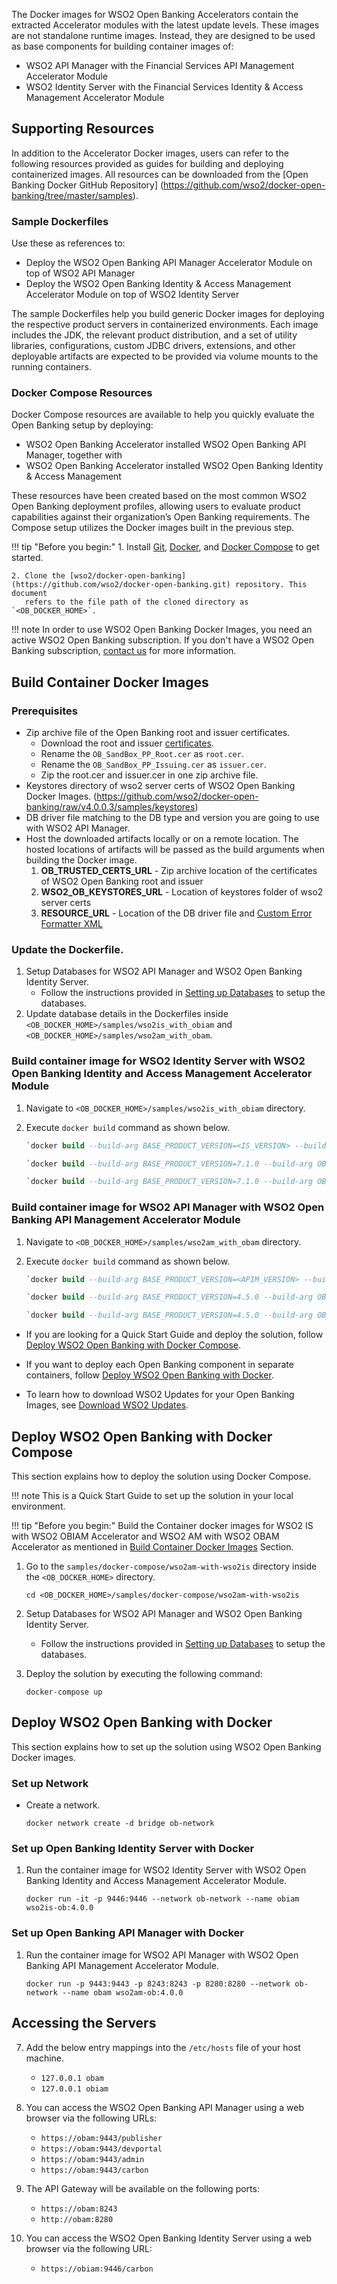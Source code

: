 The Docker images for WSO2 Open Banking Accelerators contain the extracted Accelerator modules with the latest update levels. These images are not standalone runtime images. Instead, they are designed to be used as base components for building container images of:
- WSO2 API Manager with the Financial Services API Management Accelerator Module
- WSO2 Identity Server with the Financial Services Identity & Access Management Accelerator Module

## Supporting Resources

In addition to the Accelerator Docker images, users can refer to the following resources provided as guides for building and deploying containerized images. All resources can be downloaded from the [Open Banking Docker GitHub Repository] (https://github.com/wso2/docker-open-banking/tree/master/samples).

### Sample Dockerfiles

Use these as references to:
- Deploy the WSO2 Open Banking API Manager Accelerator Module on top of WSO2 API Manager
- Deploy the WSO2 Open Banking Identity & Access Management Accelerator Module on top of WSO2 Identity Server

The sample Dockerfiles help you build generic Docker images for deploying the respective product servers in containerized environments. Each image includes the JDK, the relevant product distribution, and a set of utility libraries, configurations, custom JDBC drivers, extensions, and other deployable artifacts are expected to be provided via volume mounts to the running containers.

### Docker Compose Resources

Docker Compose resources are available to help you quickly evaluate the Open Banking setup by deploying:
- WSO2 Open Banking Accelerator installed WSO2 Open Banking API Manager, together with
- WSO2 Open Banking Accelerator installed WSO2 Open Banking Identity & Access Management

These resources have been created based on the most common WSO2 Open Banking deployment profiles, allowing users to evaluate product capabilities against their organization’s Open Banking requirements. The Compose setup utilizes the Docker images built in the previous step.

!!! tip "Before you begin:"
    1. Install [Git](https://git-scm.com/book/en/v2/Getting-Started-Installing-Git),
       [Docker](https://www.docker.com/products/docker-desktop/), and
       [Docker Compose](https://docs.docker.com/compose/install/#install-compose) to get started.

    2. Clone the [wso2/docker-open-banking](https://github.com/wso2/docker-open-banking.git) repository. This document 
       refers to the file path of the cloned directory as `<OB_DOCKER_HOME>`.

!!! note
    In order to use WSO2 Open Banking Docker Images, you need an active WSO2 Open Banking subscription. If you don't
    have a WSO2 Open Banking subscription, [contact us](https://wso2.com/solutions/financial/open-banking/#contact)
    for more information.

## Build Container Docker Images

### Prerequisites

- Zip archive file of the Open Banking root and issuer certificates. 
  - Download the root and issuer [certificates](https://openbanking.atlassian.net/wiki/spaces/DZ/pages/252018873/OB+Root+and+Issuing+Certificates+for+Sandbox).
  - Rename the `OB_SandBox_PP_Root.cer` as `root.cer`.
  - Rename the `OB_SandBox_PP_Issuing.cer` as `issuer.cer`.
  - Zip the root.cer and issuer.cer in one zip archive file.
- Keystores directory of wso2 server certs of WSO2 Open Banking Docker Images. (https://github.com/wso2/docker-open-banking/raw/v4.0.0.3/samples/keystores)
- DB driver file matching to the DB type and version you are going to use with WSO2 API Manager.
- Host the downloaded artifacts locally or on a remote location. The hosted locations of artifacts will be passed as the build arguments when building the Docker image.<br>
    1. **OB_TRUSTED_CERTS_URL** - Zip archive location of the certificates of WSO2 Open Banking root and issuer
    2. **WSO2_OB_KEYSTORES_URL** - Location of keystores folder of wso2 server certs
    3. **RESOURCE_URL** - Location of the DB driver file and [Custom Error Formatter XML](https://github.com/wso2/financial-services-apim-mediation-policies/blob/main/common/custom-error-formatter/customErrorFormatter.xml)

### Update the Dockerfile.

1. Setup Databases for WSO2 API Manager and WSO2 Open Banking Identity Server.
    - Follow the instructions provided in [Setting up Databases](https://ob.docs.wso2.com/en/latest/install-and-setup/setting-up-databases/) to setup the databases.
2. Update database details in the Dockerfiles inside `<OB_DOCKER_HOME>/samples/wso2is_with_obiam` and `<OB_DOCKER_HOME>/samples/wso2am_with_obam`.

### Build container image for WSO2 Identity Server with WSO2 Open Banking Identity and Access Management Accelerator Module

1. Navigate to `<OB_DOCKER_HOME>/samples/wso2is_with_obiam` directory.
2. Execute `docker build` command as shown below.

     ```sql tab='Sample'
    `docker build --build-arg BASE_PRODUCT_VERSION=<IS_VERSION> --build-arg OB_TRUSTED_CERTS_URL=<URL_OF_THE_HOSTED_LOCATION/FILENAME> --build-arg WSO2_OB_KEYSTORES_URL=<URL_OF_THE_HOSTED_LOCATION/FILENAME> --build-arg RESOURCE_URL=<URL_OF_THE_HOSTED_LOCATION/FILENAME> -t wso2is-ob:4.0.0 .`
    ```
    
    ```sql tab='Hosted locally'
    `docker build --build-arg BASE_PRODUCT_VERSION=7.1.0 --build-arg OB_TRUSTED_CERTS_URL=http://localhost:8000/trusted-certs.zip --build-arg WSO2_OB_KEYSTORES_URL=http://localhost:8000/docker-open-banking/samples/keystores/ --build-arg RESOURCE_URL=http://localhost:8000 -t wso2is-ob:4.0.0 .`
    ```
    
    ```sql tab='Hosted remotely'
    `docker build --build-arg BASE_PRODUCT_VERSION=7.1.0 --build-arg OB_TRUSTED_CERTS_URL=http://10.100.8.22:8000/trusted-certs.zip --build-arg WSO2_OB_KEYSTORES_URL=http://10.100.8.22:8000/docker-open-banking/samples/keystores/ --build-arg RESOURCE_URL=http://10.100.8.22:8000 -t wso2is-ob:4.0.0 .`
    ```
    
### Build container image for WSO2 API Manager with WSO2 Open Banking API Management Accelerator Module

1. Navigate to `<OB_DOCKER_HOME>/samples/wso2am_with_obam` directory.
2. Execute `docker build` command as shown below.

     ```sql tab='Sample'
    `docker build --build-arg BASE_PRODUCT_VERSION=<APIM_VERSION> --build-arg OB_TRUSTED_CERTS_URL=<URL_OF_THE_HOSTED_LOCATION/FILENAME> --build-arg WSO2_OB_KEYSTORES_URL=<URL_OF_THE_HOSTED_LOCATION/FILENAME> --build-arg RESOURCE_URL=<URL_OF_THE_HOSTED_LOCATION/FILENAME> -t wso2am-ob:4.0.0 .`
    ```
    
    ```sql tab='Hosted locally'
    `docker build --build-arg BASE_PRODUCT_VERSION=4.5.0 --build-arg OB_TRUSTED_CERTS_URL=http://localhost:8000/trusted-certs.zip --build-arg WSO2_OB_KEYSTORES_URL=http://localhost:8000/docker-open-banking/samples/keystores/ --build-arg RESOURCE_URL=http://localhost:8000 -t wso2am-ob:4.0.0 .`
    ```
    
    ```sql tab='Hosted remotely'
    `docker build --build-arg BASE_PRODUCT_VERSION=4.5.0 --build-arg OB_TRUSTED_CERTS_URL=http://10.100.8.22:8000/trusted-certs.zip --build-arg WSO2_OB_KEYSTORES_URL=http://10.100.8.22:8000/docker-open-banking/samples/keystores/ --build-arg RESOURCE_URL=http://10.100.8.22:8000 -t wso2am-ob:4.0.0 .`
    ```
    
  - If you are looking for a Quick Start Guide and deploy the solution, follow 
  [Deploy WSO2 Open Banking with Docker Compose](#deploy-wso2-open-banking-with-docker-compose).

  - If you want to deploy each Open Banking component in separate containers, follow 
  [Deploy WSO2 Open Banking with Docker](#deploy-wso2-open-banking-with-docker).

  - To learn how to download WSO2 Updates for your Open Banking Images, see [Download WSO2 Updates](#download-wso2-updates).

## Deploy WSO2 Open Banking with Docker Compose

This section explains how to deploy the solution using Docker Compose. 

!!! note 
    This is a Quick Start Guide to set up the solution in your local environment.

!!! tip "Before you begin:"
    Build the Container docker images for WSO2 IS with WSO2 OBIAM Accelerator and WSO2 AM with WSO2 OBAM Accelerator as mentioned in [Build Container Docker Images](#build-container-docker-images) Section.

1. Go to the `samples/docker-compose/wso2am-with-wso2is` directory inside the `<OB_DOCKER_HOME>` directory.

    ```shell
    cd <OB_DOCKER_HOME>/samples/docker-compose/wso2am-with-wso2is
    ```

2. Setup Databases for WSO2 API Manager and WSO2 Open Banking Identity Server.
   - Follow the instructions provided in [Setting up Databases](https://ob.docs.wso2.com/en/latest/install-and-setup/setting-up-databases/) to setup the databases.

3. Deploy the solution by executing the following command:

    ```shell
    docker-compose up
    ```

## Deploy WSO2 Open Banking with Docker

This section explains how to set up the solution using WSO2 Open Banking Docker images.

### Set up Network

- Create a network.
    
    ```shell
    docker network create -d bridge ob-network
    ```

### Set up Open Banking Identity Server with Docker

1. Run the container image for WSO2 Identity Server with WSO2 Open Banking Identity and Access Management Accelerator Module.

    ```shell
    docker run -it -p 9446:9446 --network ob-network --name obiam wso2is-ob:4.0.0
    ```

### Set up Open Banking API Manager with Docker

1. Run the container image for WSO2 API Manager with WSO2 Open Banking API Management Accelerator Module.

    ```shell
    docker run -p 9443:9443 -p 8243:8243 -p 8280:8280 --network ob-network --name obam wso2am-ob:4.0.0
    ```
    
## Accessing the Servers

7. Add the below entry mappings into the `/etc/hosts` file of your host machine.

    - `127.0.0.1 obam`
    - `127.0.0.1 obiam`

8. You can access the WSO2 Open Banking API Manager using a web browser via the following URLs:

    - `https://obam:9443/publisher`
    - `https://obam:9443/devportal`
    - `https://obam:9443/admin`
    - `https://obam:9443/carbon`

9. The API Gateway will be available on the following ports:

    - `https://obam:8243`
    - `http://obam:8280`

10. You can access the WSO2 Open Banking Identity Server using a web browser via the following URL:

    - `https://obiam:9446/carbon`


